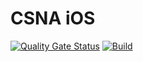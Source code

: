 # CSNA iOS
[![Quality Gate Status](https://sonarcloud.io/api/project_badges/measure?project=csna-app_ios&metric=alert_status)](https://sonarcloud.io/dashboard?id=csna-app_ios)
[![Build](https://github.com/csna-app/ios/actions/workflows/swift.yml/badge.svg?branch=main)](https://github.com/csna-app/ios/actions)
